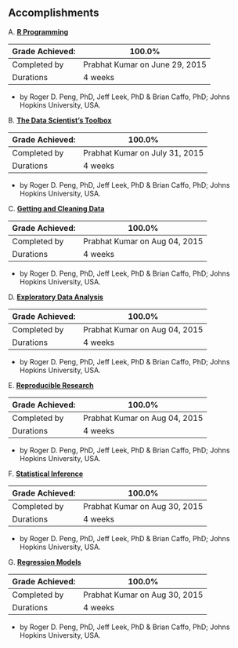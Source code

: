 ## Accomplishments
A. [**R Programming**](https://www.coursera.org/account/accomplishments/certificate/RZX336WBS7)

| Grade Achieved: | 100.0% |
| --------------- | ------ |
| Completed by    | Prabhat Kumar on June 29, 2015 |
| Durations       | 4 weeks |
- by Roger D. Peng, PhD, Jeff Leek, PhD & Brian Caffo, PhD; Johns Hopkins University, USA.

B. [**The Data Scientist’s Toolbox**](https://www.coursera.org/account/accomplishments/certificate/5XUVN2V5BG)

| Grade Achieved: | 100.0% |
| --------------- | ------ |
| Completed by    | Prabhat Kumar on July 31, 2015 |
| Durations       | 4 weeks |
- by Roger D. Peng, PhD, Jeff Leek, PhD & Brian Caffo, PhD; Johns Hopkins University, USA.

C. [**Getting and Cleaning Data**](https://www.coursera.org/account/accomplishments/certificate/S3RUNF7MLH)

| Grade Achieved: | 100.0% |
| --------------- | ------ |
| Completed by    | Prabhat Kumar on Aug 04, 2015 |
| Durations       | 4 weeks |
- by Roger D. Peng, PhD, Jeff Leek, PhD & Brian Caffo, PhD; Johns Hopkins University, USA.

D. [**Exploratory Data Analysis**](https://www.coursera.org/account/accomplishments/certificate/DQSP9UK4L9)

| Grade Achieved: | 100.0% |
| --------------- | ------ |
| Completed by    | Prabhat Kumar on Aug 04, 2015 |
| Durations       | 4 weeks |
- by Roger D. Peng, PhD, Jeff Leek, PhD & Brian Caffo, PhD; Johns Hopkins University, USA.

E. [**Reproducible Research**](https://www.coursera.org/account/accomplishments/certificate/ZVHSACWLP3)

| Grade Achieved: | 100.0% |
| --------------- | ------ |
| Completed by    | Prabhat Kumar on Aug 04, 2015 |
| Durations       | 4 weeks |
- by Roger D. Peng, PhD, Jeff Leek, PhD & Brian Caffo, PhD; Johns Hopkins University, USA.

F. [**Statistical Inference**](https://www.coursera.org/account/accomplishments/certificate/95V5YH58Z6)

| Grade Achieved: | 100.0% |
| --------------- | ------ |
| Completed by    | Prabhat Kumar on Aug 30, 2015 |
| Durations       | 4 weeks |
- by Roger D. Peng, PhD, Jeff Leek, PhD & Brian Caffo, PhD; Johns Hopkins University, USA.

G. [**Regression Models**](https://www.coursera.org/account/accomplishments/certificate/M6W4YAZGVE)

| Grade Achieved: | 100.0% |
| --------------- | ------ |
| Completed by    | Prabhat Kumar on Aug 30, 2015 |
| Durations       | 4 weeks |
- by Roger D. Peng, PhD, Jeff Leek, PhD & Brian Caffo, PhD; Johns Hopkins University, USA.

